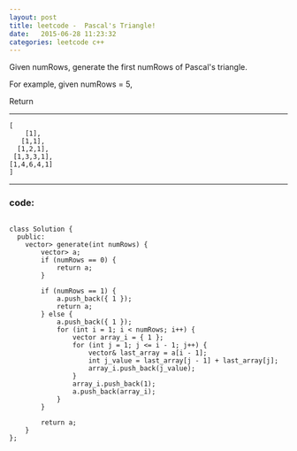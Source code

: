 ```yaml
---
layout: post
title: leetcode -  Pascal's Triangle!
date:   2015-06-28 11:23:32
categories: leetcode c++
---
```



Given numRows, generate the first numRows of Pascal's triangle.


For example, given numRows = 5,

Return 


---
    [
        [1],
       [1,1],
      [1,2,1],
     [1,3,3,1],
    [1,4,6,4,1]
    ]
    
---



### code:
<pre><code>
class Solution {
  public:
    vector<vector<int>> generate(int numRows) {
        vector<vector<int>> a;
        if (numRows == 0) {
            return a;
        }

        if (numRows == 1) {
            a.push_back({ 1 });
            return a;
        } else {
            a.push_back({ 1 });
            for (int i = 1; i < numRows; i++) {
                vector<int> array_i = { 1 };
                for (int j = 1; j <= i - 1; j++) {
                    vector<int>& last_array = a[i - 1];
                    int j_value = last_array[j - 1] + last_array[j];
                    array_i.push_back(j_value);
                }
                array_i.push_back(1);
                a.push_back(array_i);
            }
        }

        return a;
    }
};
</code></pre>
